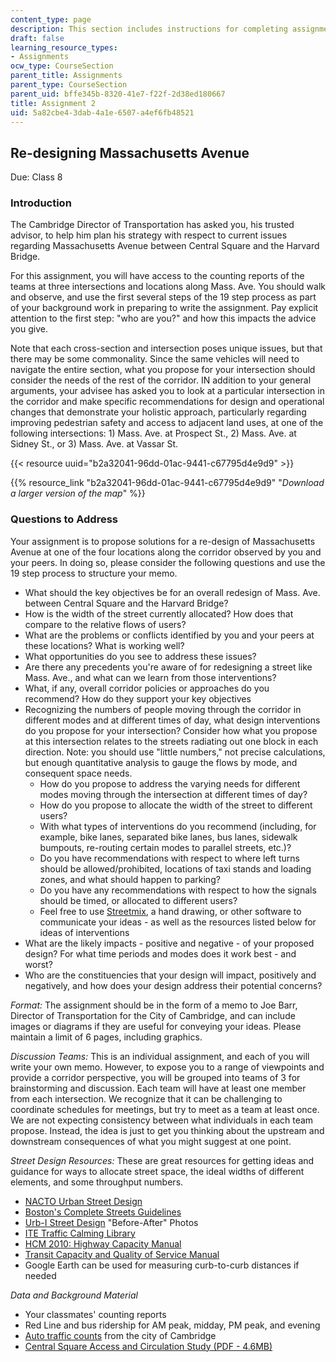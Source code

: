 ```yaml
---
content_type: page
description: This section includes instructions for completing assignment 2.
draft: false
learning_resource_types:
- Assignments
ocw_type: CourseSection
parent_title: Assignments
parent_type: CourseSection
parent_uid: bffe345b-8320-41e7-f22f-2d38ed180667
title: Assignment 2
uid: 5a82cbe4-3dab-4a1e-6507-a4ef6fb48521
---
```

## Re-designing Massachusetts Avenue

Due: Class 8

### Introduction

The Cambridge Director of Transportation has asked you, his trusted advisor, to help him plan his strategy with respect to current issues regarding Massachusetts Avenue between Central Square and the Harvard Bridge.

For this assignment, you will have access to the counting reports of the teams at three intersections and locations along Mass. Ave. You should walk and observe, and use the first several steps of the 19 step process as part of your background work in preparing to write the assignment. Pay explicit attention to the first step: "who are you?" and how this impacts the advice you give.

Note that each cross-section and intersection poses unique issues, but that there may be some commonality. Since the same vehicles will need to navigate the entire section, what you propose for your intersection should consider the needs of the rest of the corridor. IN addition to your general arguments, your advisee has asked you to look at a particular intersection in the corridor and make specific recommendations for design and operational changes that demonstrate your holistic approach, particularly regarding improving pedestrian safety and access to adjacent land uses, at one of the following intersections: 1) Mass. Ave. at Prospect St., 2) Mass. Ave. at Sidney St., or 3) Mass. Ave. at Vassar St.

{{< resource uuid="b2a32041-96dd-01ac-9441-c67795d4e9d9" >}}

{{% resource_link "b2a32041-96dd-01ac-9441-c67795d4e9d9" "*Download a larger version of the map*" %}}

### Questions to Address

Your assignment is to propose solutions for a re-design of Massachusetts Avenue at one of the four locations along the corridor observed by you and your peers. In doing so, please consider the following questions and use the 19 step process to structure your memo.

- What should the key objectives be for an overall redesign of Mass. Ave. between Central Square and the Harvard Bridge?
- How is the width of the street currently allocated? How does that compare to the relative flows of users?
- What are the problems or conflicts identified by you and your peers at these locations? What is working well?
- What opportunities do you see to address these issues?
- Are there any precedents you're aware of for redesigning a street like Mass. Ave., and what can we learn from those interventions?
- What, if any, overall corridor policies or approaches do you recommend? How do they support your key objectives
- Recognizing the numbers of people moving through the corridor in different modes and at different times of day, what design interventions do you propose for your intersection? Consider how what you propose at this intersection relates to the streets radiating out one block in each direction. Note: you should use "little numbers," not precise calculations, but enough quantitative analysis to gauge the flows by mode, and consequent space needs.
    - How do you propose to address the varying needs for different modes moving through the intersection at different times of day?
    - How do you propose to allocate the width of the street to different users?
    - With what types of interventions do you recommend (including, for example, bike lanes, separated bike lanes, bus lanes, sidewalk bumpouts, re-routing certain modes to parallel streets, etc.)?
    - Do you have recommendations with respect to where left turns should be allowed/prohibited, locations of taxi stands and loading zones, and what should happen to parking?
    - Do you have any recommendations with respect to how the signals should be timed, or allocated to different users?
    - Feel free to use [Streetmix](http://streetmix.net/-/491042), a hand drawing, or other software to communicate your ideas - as well as the resources listed below for ideas of interventions
- What are the likely impacts - positive and negative - of your proposed design? For what time periods and modes does it work best - and worst?
- Who are the constituencies that your design will impact, positively and negatively, and how does your design address their potential concerns?

*Format:* The assignment should be in the form of a memo to Joe Barr, Director of Transportation for the City of Cambridge, and can include images or diagrams if they are useful for conveying your ideas. Please maintain a limit of 6 pages, including graphics.

*Discussion Teams:* This is an individual assignment, and each of you will write your own memo. However, to expose you to a range of viewpoints and provide a corridor perspective, you will be grouped into teams of 3 for brainstorming and discussion. Each team will have at least one member from each intersection. We recognize that it can be challenging to coordinate schedules for meetings, but try to meet as a team at least once. We are not expecting consistency between what individuals in each team propose. Instead, the idea is just to get you thinking about the upstream and downstream consequences of what you might suggest at one point.

*Street Design Resources:* These are great resources for getting ideas and guidance for ways to allocate street space, the ideal widths of different elements, and some throughput numbers.

- [NACTO Urban Street Design](http://nacto.org/publication/urban-street-design-guide/)
- [Boston's Complete Streets Guidelines](http://bostoncompletestreets.org/)
- [Urb-I Street Design](http://www.urb-i.com/before-after-favourites) "Before-After" Photos
- [ITE Traffic Calming Library](https://www.ite.org/technical-resources/traffic-calming/)
- [HCM 2010: Highway Capacity Manual](http://www.trb.org/Main/Blurbs/175169.aspx)
- [Transit Capacity and Quality of Service Manual](http://www.trb.org/Publications/Blurbs/169437.aspx)
- Google Earth can be used for measuring curb-to-curb distances if needed

*Data and Background Material*

- Your classmates' counting reports
- Red Line and bus ridership for AM peak, midday, PM peak, and evening
- [Auto traffic counts](https://data.cambridgema.gov/Traffic-Parking-and-Transportation/Average-Daily-Traffic-Counts-1972-to-2014/v43b-kqeq) from the city of Cambridge
- [Central Square Access and Circulation Study (PDF - 4.6MB)](https://www.cambridgema.gov/CDD/Projects/Transportation/centralsquarebusaccessandcirculationstudy)